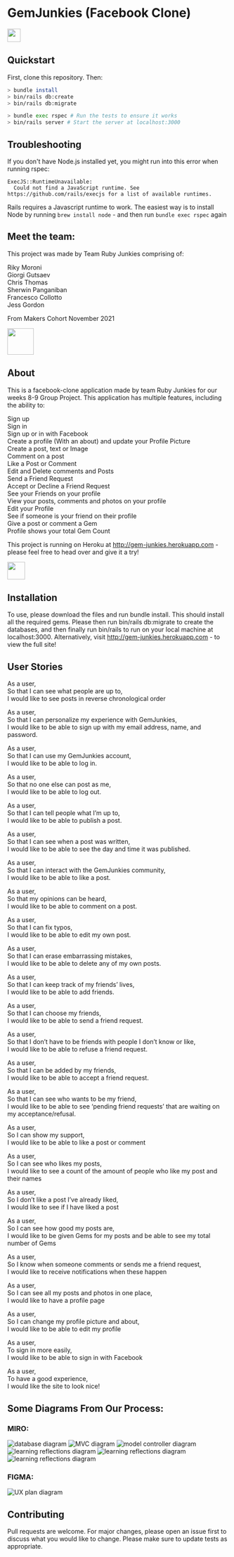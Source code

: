 # GemJunkies (Facebook Clone) 

<img src="./public/ruby-on-rails-logo.png" height="30">

## Quickstart

First, clone this repository. Then:

```bash
> bundle install
> bin/rails db:create
> bin/rails db:migrate

> bundle exec rspec # Run the tests to ensure it works
> bin/rails server # Start the server at localhost:3000
```

## Troubleshooting

If you don't have Node.js installed yet, you might run into this error when running rspec:

```
ExecJS::RuntimeUnavailable:
  Could not find a JavaScript runtime. See https://github.com/rails/execjs for a list of available runtimes.
 ```

Rails requires a Javascript runtime to work. The easiest way is to install Node by running `brew install node` - and then run `bundle exec rspec` again

## Meet the team:

This project was made by Team Ruby Junkies comprising of:

Riky Moroni\
Giorgi Gutsaev\
Chris Thomas\
Sherwin Panganiban\
Francesco Collotto\
Jess Gordon

From Makers Cohort November 2021

<img src="./public/makers-academy.png" height="60">

## About

This is a facebook-clone application made by team Ruby Junkies for our weeks 8-9 Group Project. This application has multiple features, including the ability to:

Sign up\
Sign in\
Sign up or in with Facebook\
Create a profile (With an about) and update your Profile Picture\
Create a post, text or Image\
Comment on a post\
Like a Post or Comment\
Edit and Delete comments and Posts\
Send a Friend Request\
Accept or Decline a Friend Request\
See your Friends on your profile\
View your posts, comments and photos on your profile\
Edit your Profile\
See if someone is your friend on their profile\
Give a post or comment a Gem\
Profile shows your total Gem Count

This project is running on Heroku at http://gem-junkies.herokuapp.com - please feel free to head over and give it a try!

<img src="./public/RubyJunkiesLogo.png" width="40" height="40">

## Installation

To use, please download the files and run bundle install. This should install all the required gems. Please then run bin/rails db:migrate to create the databases, and then finally run bin/rails to run on your local machine at localhost:3000. Alternatively, visit http://gem-junkies.herokuapp.com - to view the full site!

## User Stories

As a user,\
So that I can see what people are up to,\
I would like to see posts in reverse chronological order

As a user,\
So that I can personalize my experience with GemJunkies,\
I would like to be able to sign up with my email address, name, and password.

As a user,\
So that I can use my GemJunkies account,\
I would like to be able to log in.

As a user,\
So that no one else can post as me,\
I would like to be able to log out.

As a user,\
So that I can tell people what I’m up to,\
I would like to be able to publish a post.

As a user,\
So that I can see when a post was written,\
I would like to be able to see the day and time it was published.

As a user,\
So that I can interact with the GemJunkies community,\
I would like to be able to like a post.

As a user,\
So that my opinions can be heard,\
I would like to be able to comment on a post.

As a user,\
So that I can fix typos,\
I would like to be able to edit my own post.

As a user,\
So that I can erase embarrassing mistakes,\
I would like to be able to delete any of my own posts.

As a user,\
So that I can keep track of my friends’ lives,\
I would like to be able to add friends.

As a user,\
So that I can choose my friends,\
I would like to be able to send a friend request.

As a user,\
So that I don’t have to be friends with people I don’t know or like,\
I would like to be able to refuse a friend request.

As a user,\
So that I can be added by my friends,\
I would like to be able to accept a friend request.

As a user,\
So that I can see who wants to be my friend,\
I would like to be able to see ‘pending friend requests’ that are waiting on my acceptance/refusal.

As a user,\
So I can show my support,\
I would like to be able to like a post or comment

As a user,\
So I can see who likes my posts,\
I would like to see a count of the amount of people who like my post and their names

As a user,\
So I don’t like a post I’ve already liked,\
I would like to see if I have liked a post

As a user,\
So I can see how good my posts are,\
I would like to be given Gems for my posts and be able to see my total number of Gems

As a user,\
So I know when someone comments or sends me a friend request,\
I would like to receive notifications when these happen

As a user,\
So I can see all my posts and photos in one place,\
I would like to have a profile page

As a user,\
So I can change my profile picture and about,\
I would like to be able to edit my profile

As a user,\
To sign in more easily,\
I would like to be able to sign in with Facebook

As a user,\
To have a good experience,\
I would like the site to look nice!

## Some Diagrams From Our Process:

### MIRO:

![database diagram](./public/acebook-database.png)
![MVC diagram](./public/MVC.png)
![model controller diagram](./public/model-controller.png)
![learning reflections diagram](./public/learning-reflections1.png)
![learning reflections diagram](./public/learning-reflections2.png)
![learning reflections diagram](./public/learning-reflections3.png)

### FIGMA:
![UX plan diagram](./public/UX-plan.png)

## Contributing

Pull requests are welcome. For major changes, please open an issue first to discuss what you would like to change.
Please make sure to update tests as appropriate.

